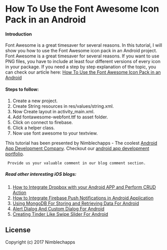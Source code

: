# How To Use the Font Awesome Icon Pack in an Android

#### Introduction

Font Awesome is a great timesaver for several reasons. In this tutorial, I will show you how to use the Font Awesome icon pack in an Android project. Font Awesome is a great timesaver for several reasons. If you want to use PNG files, you have to include at least four different versions of every icon in your package. If you need a step by step explanation of the topic, you can check our article here: [How To Use the Font Awesome Icon Pack in an Android](https://insights.nimblechapps.com/app-development/android-app-development/how-to-use-the-font-awesome-icon-pack-in-an-android)

#### Steps to follow:

 1. Create a new project.
 2. Create String resources in res/values/string.xml.
 3. Now Create layout in activity_main.xml.
 4. Add fontawesome-webfont.ttf to asset folder.
 5. Click on connect to firebase.
 6. Click a helper class.
 7. Now use font awesome to your textview.

This tutorial has been presented by Nimblechapps - The coolest [Android App Development Company](https://www.nimblechapps.com/android-app-development-company). Checkout our [android app development portfolio](https://www.nimblechapps.com/portfolio/mobile-app-development).

     Provide us your valuable comment in our blog comment section.

##### Read other interesting iOS blogs:

 1. [How to Integrate Dropbox with your Android APP and Perform CRUD Action](https://insights.nimblechapps.com/app-development/android-app-development/how-to-integrate-dropbox-with-your-android-app-and-perform-crud-action)
 2. [How to Integrate Firebase Push Notifications in Android Application](https://insights.nimblechapps.com/app-development/android-app-development/integrate-firebase-push-notifications-android-application)
 3. [Using MongoDB For Storing and Retrieving Data For Android](https://insights.nimblechapps.com/app-development/android-app-development/using-mongodb-storing-retrieving-data-android)
 4. [Alert Dialog And Custom Dialog For Android](https://insights.nimblechapps.com/app-development/android-app-development/alert-dialog-custom-dialog-android)
 5. [Creating Tinder Like Swipe Slider For Android](https://insights.nimblechapps.com/app-development/android-app-development/creating-tinder-like-swipe-slider-for-android)

## License

Copyright (c) 2017 Nimblechapps
